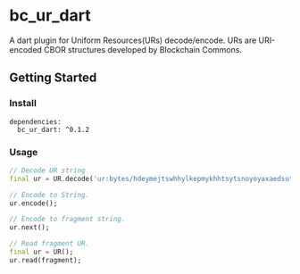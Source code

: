 # bc_ur_dart
A dart plugin for Uniform Resources(URs) decode/encode. URs are URI-encoded CBOR structures developed by Blockchain Commons.


## Getting Started
### Install
```
dependencies:
  bc_ur_dart: ^0.1.2
```

### Usage
```dart
// Decode UR string
final ur = UR.decode('ur:bytes/hdeymejtswhhylkepmykhhtsytsnoyoyaxaedsuttydmmhhpktpmsrjtgwdpfnsboxgwlbaawzuefywkdplrsrjynbvygabwjldapfcsdwkbrkch');

// Encode to String.
ur.encode();

// Encode to fragment string.
ur.next();

// Read fragment UR.
final ur = UR();
ur.read(fragment);
```